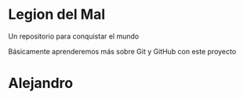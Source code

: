 # Legion del Mal

Un repositorio para conquistar el mundo

Básicamente aprenderemos más sobre Git y GitHub con este proyecto

# Alejandro

